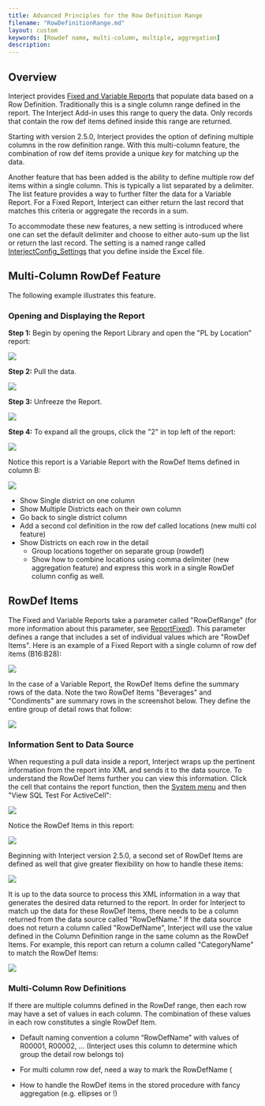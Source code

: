 ```yaml
---
title: Advanced Principles for the Row Definition Range
filename: "RowDefinitionRange.md"
layout: custom
keywords: [Rowdef name, multi-column, multiple, aggregation]
description: 
---
```


## Overview

Interject provides [Fixed and Variable Reports](/wGetStarted/Fixed-and-Variable-Reports.html) that populate data based on a Row Definition. Traditionally this is a single column range defined in the report. The Interject Add-in uses this range to query the data. Only records that contain the row def items defined  inside this range are returned.

Starting with version 2.5.0, Interject provides the option of defining multiple columns in the row definition range. With this multi-column feature, the combination of row def items provide a unique *key* for matching up the data.

Another feature that has been added is the ability to define multiple row def items within a single column. This is typically a list separated by a delimiter. The list feature provides a way to further filter the data for a Variable Report. For a Fixed Report, Interject can either return the last record that matches this criteria or aggregate the records in a sum.

To accommodate these new features, a new setting is introduced where one can set the default delimiter and choose to either auto-sum up the list or return the last record. The setting is a named range called [InterjectConfig_Settings](/wIndex/InterjectConfig_Settings.html) that you define inside the Excel file.

## Multi-Column RowDef Feature

The following example illustrates this feature.

### Opening and Displaying the Report

**Step 1:** Begin by opening the Report Library and open the "PL by Location" report:

![](/images/RowDefinitionRange/PLReportRL.png)
<br>

**Step 2:** Pull the data.

![](/images/RowDefinitionRange/PullData.png)
<br>

**Step 3:** Unfreeze the Report.

![](/images/RowDefinitionRange/Unfreeze.png)
<br>

**Step 4:** To expand all the groups, click the "2" in top left of the report:

![](/images/RowDefinitionRange/ExpandGroups.png)
<br>

Notice this report is a Variable Report with the RowDef Items defined in column B:

![](/images/RowDefinitionRange/PLTrendRowDefItems.png)
<br>



- Show Single district on one column
- Show Multiple Districts each on their own column
- Go back to single district column
- Add a second col definition in the row def called locations (new multi col feature)	
- Show Districts on each row in the detail
    - Group locations together on separate group (rowdef)
    - Show how to combine locations using comma delimiter (new aggregation feature) and express this work in a single RowDef column config as well.


## RowDef Items

The Fixed and Variable Reports take a parameter called "RowDefRange" (for more information about this parameter, see [ReportFixed](/wFunctions/ReportFixed.html#function-arguments)). This parameter defines a range that includes a set of individual values which are "RowDef Items". Here is an example of a Fixed Report with a single column of row def items (B16:B28):

![](/images/RowDefinitionRange/FixedRowDefRange.png)
<br>

In the case of a Variable Report, the RowDef Items define the summary rows of the data. Note the two RowDef Items "Beverages" and "Condiments" are summary rows in the screenshot below. They define the entire group of detail rows that follow:

![](/images/RowDefinitionRange/VariableRowDefRange.png)
<br>

### Information Sent to Data Source

When requesting a pull data inside a report, Interject wraps up the pertinent information from the report into XML and sends it to the data source. To understand the RowDef Items further you can view this information. Click the cell that contains the report function, then the [System menu](/wGetStarted/INTERJECT-Ribbon-Menu-Items.html#system) and then "View SQL Test For ActiveCell":

![](/images/RowDefinitionRange/ViewSQLClick.png)
<br>

Notice the RowDef Items in this report:

![](/images/RowDefinitionRange/ViewSQLFixedSingleColumn.png)
<br>

Beginning with Interject version 2.5.0, a second set of RowDef Items are defined as well that give greater flexibility on how to handle these items:

![](/images/RowDefinitionRange/RowDefItems2.png)
<br>

It is up to the data source to process this XML information in a way that generates the desired data returned to the report. In order for Interject to match up the data for these RowDef Items, there needs to be a column returned from the data source called "RowDefName." If the data source does not return a column called "RowDefName", Interject will use the value defined in the Column Definition range in the same column as the RowDef Items. For example, this report can return a column called "CategoryName" to match the RowDef Items:

![](/images/RowDefinitionRange/CategoryName.png)
<br>

### Multi-Column Row Definitions


If there are multiple columns defined in the RowDef range, then each row may have a set of values in each column. The combination of these values in each row constitutes a single RowDef Item. 



-	Default naming convention a column “RowDefName” with values of R00001, R00002, … (Interject uses this column to determine which group the detail row belongs to)

-	For multi column row def, need a way to mark the RowDefName  ( 
-	How to handle the RowDef items in the stored procedure with fancy aggregation (e.g. ellipses or !)

